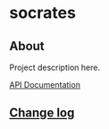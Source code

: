 # socrates

## About

Project description here.

[API Documentation](docs/source/api.md)

## [Change log](CHANGELOG.md)
